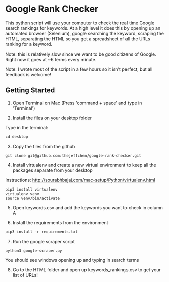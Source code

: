 # Google Rank Checker

This python script will use your computer to check the real time Google search rankings for keywords. At a high level it does this by opening up an automated browser (Selenium), google searching the keyword, scraping the HTML, separating the HTML so you get a spreadsheet of all the URLs ranking for a keyword.

Note: this is relatively slow since we want to be good citizens of Google. Right now it goes at ~6 terms every minute.

Note: I wrote most of the script in a few hours so it isn't perfect, but all feedback is welcome!

## Getting Started

1) Open Terminal on Mac (Press 'command + space' and type in 'Terminal')

2) Install the files on your desktop folder

Type in the terminal:

```
cd desktop
```

3) Copy the files from the github
```
git clone git@github.com:thejeffchen/google-rank-checker.git
```

4) Install virtualenv and create a new virtual environment to keep all the packages separate from your desktop 

Instructions: http://sourabhbajaj.com/mac-setup/Python/virtualenv.html
```
pip3 install virtualenv
virtualenv venv
source venv/bin/activate
```

5) Open keywords.csv and add the keywords you want to check in column A

6) Install the requirements from the environment

```
pip3 install -r requirements.txt
```

7) Run the google scraper script
```
python3 google-scraper.py
```

You should see windows opening up and typing in search terms

8) Go to the HTML folder and open up keywords_rankings.csv to get your list of URLs!